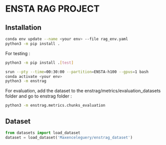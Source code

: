 # ENSTA RAG PROJECT

## Installation

```bash
conda env update --name <your env> --file rag_env.yaml
python3 -m pip install .
```

For testing :
```bash
python3 -m pip install .[test]
```

```bash
srun --pty --time=00:30:00 --partition=ENSTA-h100 --gpus=1 bash
conda activate <your env>
python3 -m enstrag
```

For evaluation, add the dataset to the enstrag/metrics/evaluation_datasets folder and go to enstrag folder :
```bash
python3 -m enstrag.metrics.chunks_evaluation
```

## Dataset

```python
from datasets import load_dataset
dataset = load_dataset('Maxenceleguery/enstrag_dataset')
```
